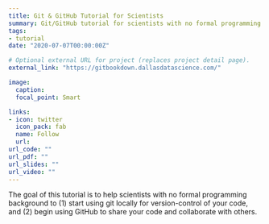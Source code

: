 ```yaml
---
title: Git & GitHub Tutorial for Scientists
summary: Git/GitHub tutorial for scientists with no formal programming background
tags: 
- tutorial
date: "2020-07-07T00:00:00Z"

# Optional external URL for project (replaces project detail page).
external_link: "https://gitbookdown.dallasdatascience.com/"

image:
  caption: 
  focal_point: Smart

links:
- icon: twitter
  icon_pack: fab
  name: Follow
  url: 
url_code: ""
url_pdf: ""
url_slides: ""
url_video: ""
---
```


The goal of this tutorial is to help scientists with no formal programming background to (1) start using git locally for version-control of your code, and (2) begin using GitHub to share your code and collaborate with others.